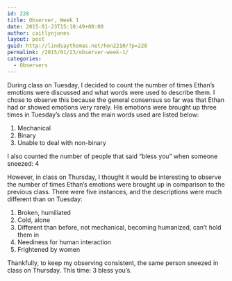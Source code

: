 ```yaml
---
id: 228
title: Observer, Week 1
date: 2015-01-23T15:10:49+00:00
author: caitlynjones
layout: post
guid: http://lindsaythomas.net/hon2210/?p=228
permalink: /2015/01/23/observer-week-1/
categories:
  - Observers
---
```

During class on Tuesday, I decided to count the number of times Ethan&#8217;s emotions were discussed and what words were used to describe them. I chose to observe this because the general consensus so far was that Ethan had or showed emotions very rarely. His emotions were brought up three times in Tuesday&#8217;s class and the main words used are listed below:

  1. Mechanical
  2. Binary
  3. Unable to deal with non-binary

I also counted the number of people that said &#8220;bless you&#8221; when someone sneezed: 4

However, in class on Thursday, I thought it would be interesting to observe the number of times Ethan&#8217;s emotions were brought up in comparison to the previous class. There were five instances, and the descriptions were much different than on Tuesday:

  1. Broken, humiliated
  2. Cold, alone
  3. Different than before, not mechanical, becoming humanized, can’t hold them in
  4. Neediness for human interaction
  5. Frightened by women

Thankfully, to keep my observing consistent, the same person sneezed in class on Thursday. This time: 3 bless you&#8217;s.